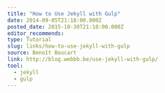 ```yaml
---
title: "How to Use Jekyll with Gulp"
date: 2014-09-05T21:18:00.000Z
posted_date: 2015-10-30T21:18:00.000Z
editor_recommends:
type: Tutorial
slug: links/how-to-use-jekyll-with-gulp
source: Benoît Boucart
link: http://blog.webbb.be/use-jekyll-with-gulp/
tool:
  - jekyll
  - gulp
---
```





